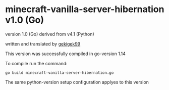 # minecraft-vanilla-server-hibernation v1.0 (Go)
version 1.0 (Go) derived from v4.1 (Python)

written and translated by [gekigek99](https://github.com/gekigek99/minecraft-vanilla-server-hibernation)<br/>

This version was successfully compiled in go-version 1.14

To compile run the command:
```
go build minecraft-vanilla-server-hibernation.go
```
The same python-version setup configuration applyes to this version
